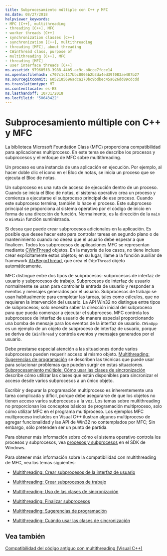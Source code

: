 ```yaml
---
title: Subprocesamiento múltiple con C++ y MFC
ms.date: 08/27/2018
helpviewer_keywords:
- MFC [C++], multithreading
- threading [C++], MFC
- worker threads [C++]
- synchronization classes [C++]
- synchronization [C++], multithreading
- threading [MFC], about threading
- CWinThread class, purpose of
- multithreading [C++], MFC
- threading [MFC]
- user interface threads [C++]
ms.assetid: 979605f8-3988-44b5-ac9c-b8cce7fcce14
ms.openlocfilehash: c707c1c117bbc0005b2b3da4ed39f083ae407b27
ms.sourcegitcommit: 6052185696adca270bc9bdbec45a626dd89cdcdd
ms.translationtype: MT
ms.contentlocale: es-ES
ms.lasthandoff: 10/31/2018
ms.locfileid: "50643422"
---
```

# <a name="multithreading-with-c-and-mfc"></a>Subprocesamiento múltiple con C++ y MFC

La biblioteca Microsoft Foundation Class (MFC) proporciona compatibilidad para aplicaciones multiproceso. En este tema se describe los procesos y subprocesos y el enfoque de MFC sobre multithreading.

Un proceso es una instancia de una aplicación en ejecución. Por ejemplo, al hacer doble clic el icono en el Bloc de notas, se inicia un proceso que se ejecuta el Bloc de notas.

Un subproceso es una ruta de acceso de ejecución dentro de un proceso. Cuando se inicia el Bloc de notas, el sistema operativo crea un proceso y comienza a ejecutarse el subproceso principal de ese proceso. Cuando este subproceso termina, también lo hace el proceso. Este subproceso principal se proporciona al sistema operativo por el código de inicio en forma de una dirección de función. Normalmente, es la dirección de la `main` o `WinMain` función suministrada.

Si desea que puede crear subprocesos adicionales en la aplicación. Es posible que desee hacer esto para controlar tareas en segundo plano o de mantenimiento cuando no desea que el usuario debe esperar a que finalicen. Todos los subprocesos de aplicaciones MFC se representan mediante [CWinThread](../mfc/reference/cwinthread-class.md) objetos. En la mayoría de los casos, no tiene incluso crear explícitamente estos objetos; en su lugar, llame a la función auxiliar de framework [AfxBeginThread](../mfc/reference/application-information-and-management.md#afxbeginthread), que crea el `CWinThread` objeto automáticamente.

MFC distingue entre dos tipos de subprocesos: subprocesos de interfaz de usuario y subprocesos de trabajo. Subprocesos de interfaz de usuario normalmente se usan para controlar la entrada de usuario y responder a eventos y mensajes generados por el usuario. Subprocesos de trabajo se usan habitualmente para completar las tareas, tales como cálculos, que no requieren la intervención del usuario. La API Win32 no distingue entre tipos de subprocesos; solo necesita saber la dirección inicial del subproceso para que pueda comenzar a ejecutar el subproceso. MFC controla los subprocesos de interfaz de usuario de manera especial proporcionando una bomba de mensaje para los eventos de la interfaz de usuario. `CWinApp` es un ejemplo de un objeto de subproceso de interfaz de usuario, porque se deriva de `CWinThread` y controla eventos y mensajes generados por el usuario.

Debe prestarse especial atención a las situaciones donde varios subprocesos pueden requerir acceso al mismo objeto. [Multithreading: Sugerencias de programación](multithreading-programming-tips.md) se describen las técnicas que puede usar para solucionar problemas que pueden surgir en estas situaciones. [Subprocesamiento múltiple: Cómo usar las clases de sincronización](multithreading-how-to-use-the-synchronization-classes.md) describe cómo utilizar las clases que están disponibles para sincronizar el acceso desde varios subprocesos a un único objeto.

Escribir y depurar la programación multiproceso es inherentemente una tarea complicada y difícil, porque debe asegurarse de que los objetos no tienen acceso varios subprocesos a la vez. Los temas sobre multithreading no proporcionan los conceptos básicos de programación multiproceso, solo cómo utilizar MFC en el programa multiproceso. Los ejemplos MFC multiproceso incluidos en Visual C++ ilustran algunos multiproceso de agregar funcionalidad y las API de Win32 no contemplados por MFC; Sin embargo, sólo pretenden ser un punto de partida.

Para obtener más información sobre cómo el sistema operativo controla los procesos y subprocesos, vea [procesos y subprocesos](/windows/desktop/ProcThread/processes-and-threads) en el SDK de Windows.

Para obtener más información sobre la compatibilidad con multithreading de MFC, vea los temas siguientes:

- [Multithreading: Crear subprocesos de la interfaz de usuario](multithreading-creating-user-interface-threads.md)

- [Multithreading: Crear subprocesos de trabajo](multithreading-creating-worker-threads.md)

- [Multithreading: Uso de las clases de sincronización](multithreading-how-to-use-the-synchronization-classes.md)

- [Multithreading: Finalizar subprocesos](multithreading-terminating-threads.md)

- [Multithreading: Sugerencias de programación](multithreading-programming-tips.md)

- [Multithreading: Cuándo usar las clases de sincronización](multithreading-when-to-use-the-synchronization-classes.md)

## <a name="see-also"></a>Vea también

[Compatibilidad del código antiguo con multithreading (Visual C++)](multithreading-support-for-older-code-visual-cpp.md)